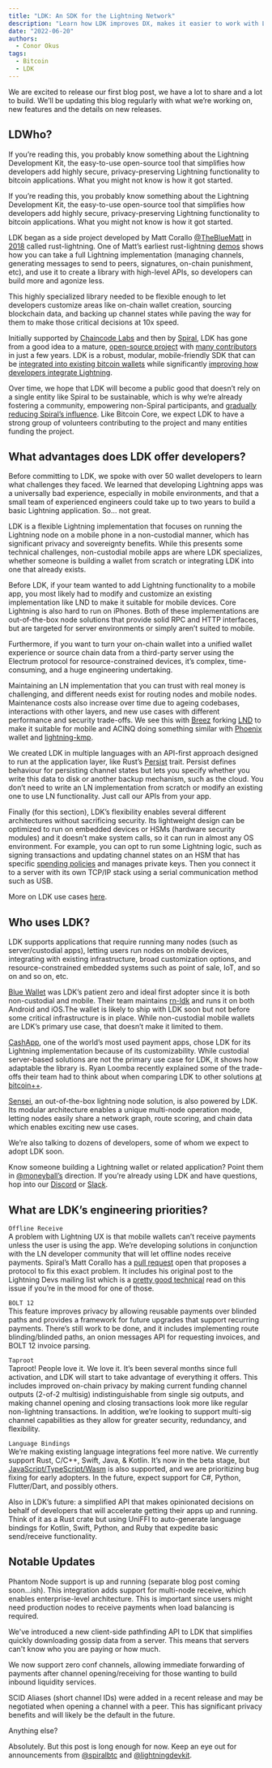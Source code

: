 ```yaml
---
title: "LDK: An SDK for the Lightning Network"
description: "Learn how LDK improves DX, makes it easier to work with Lightning functionality, and makes building faster for your entire team in our newly launched blog."
date: "2022-06-20"
authors:
  - Conor Okus
tags:
  - Bitcoin
  - LDK
---  
```

We are excited to release our first blog post, we have a lot to share and a lot to build. We’ll be updating this blog regularly with what we’re working on, new features and the details on new releases. 
  
## LDWho?  

If you’re reading this, you probably know something about the Lightning Development Kit, the easy-to-use open-source tool that simplifies how developers add highly secure, privacy-preserving Lightning functionality to bitcoin applications. What you might not know is how it got started. 

If you’re reading this, you probably know something about the Lightning Development Kit, the easy-to-use open-source tool that simplifies how developers add highly secure, privacy-preserving Lightning functionality to bitcoin applications. What you might not know is how it got started. 

LDK began as a side project developed by Matt Corallo [@TheBlueMatt](https://twitter.com/TheBlueMatt) in [2018](https://github.com/lightningdevkit/rust-lightning/commit/6185a2819090bd077954244c5e2adaab5efcaa1a) called rust-lightning. One of Matt’s earliest rust-lightning [demos](https://www.youtube.com/watch?v=bfAz0vYlDAI) shows how you can take a full Lightning implementation (managing channels, generating messages to send to peers, signatures, on-chain punishment, etc), and use it to create a library with high-level APIs, so developers can build more and agonize less.

This highly specialized library needed to be flexible enough to let developers customize areas like on-chain wallet creation, sourcing blockchain data, and backing up channel states while paving the way for them to make those critical decisions at 10x speed. 

Initially supported by [Chaincode Labs](https://chaincode.com/) and then by [Spiral](https://spiral.xyz/), LDK has gone from a good idea to a mature, [open-source project](https://github.com/lightningdevkit) with [many contributors](https://github.com/lightningdevkit/rust-lightning/graphs/contributors) in just a few years. LDK is a robust, modular, mobile-friendly SDK that can be [integrated into existing bitcoin wallets](https://vimeo.com/showcase/8372504/video/412818125) while significantly [improving how developers integrate Lightning](https://bitcointv.com/w/sy6s9vVCmDvXr46YtbYcXM). 

Over time, we hope that LDK will become a public good that doesn’t rely on a single entity like Spiral to be sustainable, which is why we’re already fostering a community, empowering non-Spiral participants, and [gradually reducing Spiral’s influence](https://spiral.xyz/blog/a-framework-for-sustainable-open-source-bitcoin-development/). Like Bitcoin Core, we expect LDK to have a strong group of volunteers contributing to the project and many entities funding the project. 


## What advantages does LDK offer developers?

Before committing to LDK, we spoke with over 50 wallet developers to learn what challenges they faced. We learned that developing Lightning apps was a universally bad experience, especially in mobile environments, and that a small team of experienced engineers could take up to two years to build a basic Lightning application. So… not great. 

LDK is a flexible Lightning implementation that focuses on running the Lightning node on a mobile phone in a non-custodial manner, which has significant privacy and sovereignty benefits. While this presents some technical challenges, non-custodial mobile apps are where LDK specializes, whether someone is building a wallet from scratch or integrating LDK into one that already exists.

Before LDK, if your team wanted to add Lightning functionality to a mobile app, you most likely had to modify and customize an existing implementation like LND to make it suitable for mobile devices. Core Lightning is also hard to run on iPhones. Both of these implementations are out-of-the-box node solutions that provide solid RPC and HTTP interfaces, but are targeted for server environments or simply aren’t suited to mobile. 

Furthermore, if you want to turn your on-chain wallet into a unified wallet experience or source chain data from a third-party server using the Electrum protocol for resource-constrained devices, it’s complex, time-consuming, and a huge engineering undertaking.

Maintaining an LN implementation that you can trust with real money is challenging, and different needs exist for routing nodes and mobile nodes. Maintenance costs also increase over time due to ageing codebases, interactions with other layers, and new use cases with different performance and security trade-offs. We see this with [Breez](https://github.com/breez/breezmobile) forking [LND](https://github.com/breez/lnd) to make it suitable for mobile and ACINQ doing something similar with [Phoenix](https://github.com/ACINQ/phoenix) wallet and [lightning-kmp](https://github.com/ACINQ/lightning-kmp).  

We created LDK in multiple languages with an API-first approach designed to run at the application layer, like Rust’s [Persist](https://docs.rs/lightning/latest/lightning/chain/chainmonitor/trait.Persist.html) trait. Persist defines behaviour for persisting channel states but lets you specify whether you write this data to disk or another backup mechanism, such as the cloud. You don’t need to write an LN implementation from scratch or modify an existing one to use LN functionality. Just call our APIs from your app.

Finally (for this section), LDK’s flexibility enables several different architectures without sacrificing security. Its lightweight design can be optimized to run on embedded devices or HSMs (hardware security modules) and it doesn’t make system calls, so it can run in almost any OS environment. For example, you can opt to run some Lightning logic, such as signing transactions and updating channel states on an HSM that has specific [spending policies](https://gitlab.com/lightning-signer/docs/-/blob/master/README.md) and manages private keys. Then you connect it to a server with its own TCP/IP stack using a serial communication method such as USB. 

More on LDK use cases [here](https://lightningdevkit.org/introduction/use_cases/).

## Who uses LDK?

LDK supports applications that require running many nodes (such as server/custodial apps), letting users run nodes on mobile devices, integrating with existing infrastructure, broad customization options, and resource-constrained embedded systems such as point of sale, IoT, and so on and so on, etc.  

[Blue Wallet](https://bluewallet.io) was LDK’s patient zero and ideal first adopter since it is both non-custodial and mobile. Their team maintains [rn-ldk](https://github.com/BlueWallet/rn-ldk) and runs it on both Android and iOS.The wallet is likely to ship with LDK soon but not before some critical infrastructure is in place. While non-custodial mobile wallets are LDK’s primary use case, that doesn’t make it limited to them.

[CashApp](https://cash.app), one of the world’s most used payment apps, chose LDK for its Lightning implementation because of its customizability. While custodial server-based solutions are not the primary use case for LDK, it shows how adaptable the library is. Ryan Loomba recently explained some of the trade-offs their team had to think about when comparing LDK to other solutions [at bitcoin++](https://www.youtube.com/watch?v=5YmfEgh-LC8&t=2442s).

[Sensei](https://l2.technology/sensei), an out-of-the-box lightning node solution, is also powered by LDK. Its modular architecture enables a unique multi-node operation mode, letting nodes easily share a network graph, route scoring, and chain data which enables exciting new use cases.

We’re also talking to dozens of developers, some of whom we expect to adopt LDK soon. 

Know someone building a Lightning wallet or related application? Point them in [@moneyball’s](https://twitter.com/moneyball) direction. If you’re already using LDK and have questions, hop into our [Discord](https://twitter.com/moneyball) or [Slack](https://join.slack.com/t/lightningdevkit/shared_invite/zt-tte36cb7-r5f41MDn3ObFtDu~N9dCrQ).

## What are LDK’s engineering priorities?

`Offline Receive`  
A problem with Lightning UX is that mobile wallets can’t receive payments unless the user is using the app. We’re developing solutions in conjunction with the LN developer community that will let offline nodes receive payments. Spiral’s Matt Corallo has a [pull request](https://github.com/lightning/bolts/pull/989) open that proposes a protocol to fix this exact problem. It includes his original post to the Lightning Devs mailing list which is a [pretty good technical](https://lists.linuxfoundation.org/pipermail/lightning-dev/2021-October/003307.html) read on this issue if you’re in the mood for one of those.

`BOLT 12`  
This feature improves privacy by allowing reusable payments over blinded paths and provides a framework for future upgrades that support recurring payments. There’s still work to be done, and it includes implementing route blinding/blinded paths, an onion messages API for requesting invoices, and BOLT 12 invoice parsing. 

`Taproot`  
Taproot! People love it. We love it. It’s been several months since full activation, and LDK will start to take advantage of everything it offers. This includes improved on-chain privacy by making current funding channel outputs (2-of-2 multisig) indistinguishable from single sig outputs, and making channel opening and closing transactions look more like regular non-lightning transactions. In addition, we’re looking to support multi-sig channel capabilities as they allow for greater security, redundancy, and flexibility.

`Language Bindings`  
We’re making existing language integrations feel more native. We currently support Rust, C/C++, Swift, Java, & Kotlin. It’s now in the beta stage, but [JavaScript/TypeScript/Wasm](https://www.npmjs.com/package/lightningdevkit) is also supported, and we are prioritizing bug fixing for early adopters. In the future, expect support for C#, Python, Flutter/Dart, and possibly others.

Also in LDK’s future: a simplified API that makes opinionated decisions on behalf of developers that will accelerate getting their apps up and running. Think of it as a Rust crate but using UniFFI to auto-generate language bindings for Kotlin, Swift, Python, and Ruby that expedite basic send/receive functionality.

## Notable Updates
Phantom Node support is up and running (separate blog post coming soon…ish). This integration adds support for multi-node receive, which enables enterprise-level architecture. This is important since users might need production nodes to receive payments when load balancing is required.

We've introduced a new client-side pathfinding API to LDK that simplifies quickly downloading gossip data from a server. This means that servers can't know who you are paying or how much.

We now support zero conf channels, allowing immediate forwarding of payments after channel opening/receiving for those wanting to build inbound liquidity services.    

SCID Aliases (short channel IDs) were added in a recent release and may be negotiated when opening a channel with a peer. This has significant privacy benefits and will likely be the default in the future. 


Anything else?

Absolutely. But this post is long enough for now. Keep an eye out for announcements from [@spiralbtc](https://twitter.com/spiralbtc) and [@lightningdevkit](https://twitter.com/lightningdevkit).
